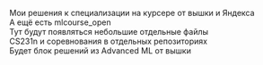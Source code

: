 Мои решения к специализации на курсере от вышки и Яндекса
<br>А ещё есть mlcourse_open
<br>Тут будут появляться небольшие отдельные файлы
<br>CS231n и соревнования в отдельных репозиториях 
<br>Будет блок решений из Advanced ML от вышки
